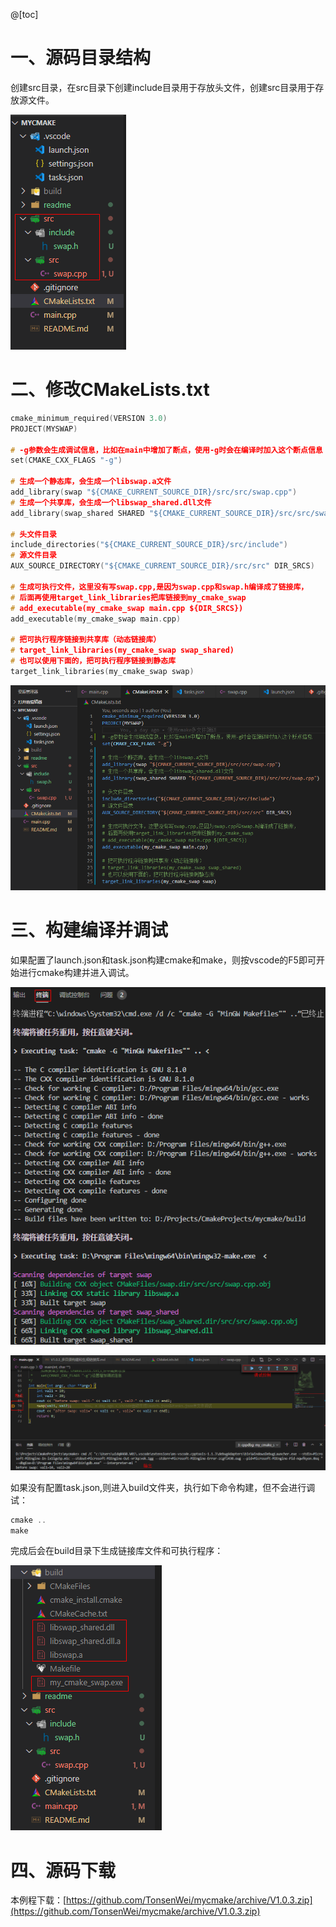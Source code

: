 @[toc]

# 一、源码目录结构

创建src目录，在src目录下创建include目录用于存放头文件，创建src目录用于存放源文件。

![目录结构](images/V103/01_dirs.png)


# 二、修改CMakeLists.txt

```c
cmake_minimum_required(VERSION 3.0)
PROJECT(MYSWAP)

# -g参数会生成调试信息，比如在main中增加了断点，使用-g时会在编译时加入这个断点信息
set(CMAKE_CXX_FLAGS "-g")

# 生成一个静态库，会生成一个libswap.a文件
add_library(swap "${CMAKE_CURRENT_SOURCE_DIR}/src/src/swap.cpp")
# 生成一个共享库，会生成一个libswap_shared.dll文件
add_library(swap_shared SHARED "${CMAKE_CURRENT_SOURCE_DIR}/src/src/swap.cpp")

# 头文件目录
include_directories("${CMAKE_CURRENT_SOURCE_DIR}/src/include")
# 源文件目录
AUX_SOURCE_DIRECTORY("${CMAKE_CURRENT_SOURCE_DIR}/src/src" DIR_SRCS)

# 生成可执行文件，这里没有写swap.cpp,是因为swap.cpp和swap.h编译成了链接库，
# 后面再使用target_link_libraries把库链接到my_cmake_swap
# add_executable(my_cmake_swap main.cpp ${DIR_SRCS})
add_executable(my_cmake_swap main.cpp)

# 把可执行程序链接到共享库（动态链接库）
# target_link_libraries(my_cmake_swap swap_shared)
# 也可以使用下面的，把可执行程序链接到静态库
target_link_libraries(my_cmake_swap swap)
```

![CMakeLists.txt修改](images/V103/02_cmakelist.png)


# 三、构建编译并调试

如果配置了launch.json和task.json构建cmake和make，则按vscode的F5即可开始进行cmake构建并进入调试。

![F5cmake_and_make](images/V103/03_cmake_make.png)



![debug](images/V103/04_debug.png)


如果没有配置task.json,则进入build文件夹，执行如下命令构建，但不会进行调试：

```c
cmake ..
make 
```

完成后会在build目录下生成链接库文件和可执行程序：

![libs](images/V103/05_libs.png)


# 四、源码下载

本例程下载：[https://github.com/TonsenWei/mycmake/archive/V1.0.3.zip](https://github.com/TonsenWei/mycmake/archive/V1.0.3.zip)